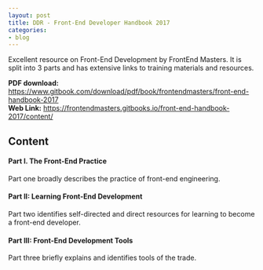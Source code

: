 ```yaml
---
layout: post
title: DDR - Front-End Developer Handbook 2017
categories:
- blog
---
```


Excellent resource on Front-End Development by FrontEnd Masters. It is split into 3 parts and has extensive links to training materials and resources.

**PDF download:** <https://www.gitbook.com/download/pdf/book/frontendmasters/front-end-handbook-2017>  
**Web Link:** <https://frontendmasters.gitbooks.io/front-end-handbook-2017/content/>

## Content

#### Part I. The Front-End Practice

Part one broadly describes the practice of front-end engineering.

#### Part II: Learning Front-End Development

Part two identifies self-directed and direct resources for learning to become a front-end developer.

#### Part III: Front-End Development Tools

Part three briefly explains and identifies tools of the trade.

